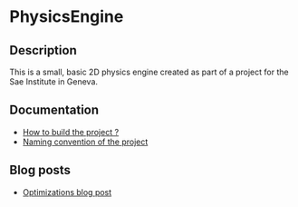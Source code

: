 # PhysicsEngine


## Description

This is a small, basic 2D physics engine created as part of a project for the Sae Institute in Geneva.

## Documentation
- [How to build the project ?](documentation/Build.md)
- [Naming convention of the project](documentation/NamingConvention.md)

## Blog posts
- [Optimizations blog post](https://chocolive24.github.io/#)
